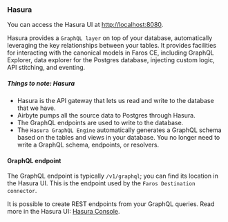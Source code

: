 ### Hasura

You can access the Hasura UI at [http://localhost:8080](http://localhost:8080).

Hasura provides a `GraphQL layer` on top of your database, automatically leveraging the key relationships between your tables. It provides facilities for interacting with the canonical models in Faros CE, including GraphQL Explorer, data explorer for the Postgres database, injecting custom logic, API stitching, and eventing.

##### Things to note: Hasura

- Hasura is the API gateway that lets us read and write to the database that we have.
- Airbyte pumps all the source data to Postgres through Hasura.
- The GraphQL endpoints are used to write to the database.
- The `Hasura GraphQL Engine` automatically generates a GraphQL schema based on the tables and views in your database. You no longer need to write a GraphQL schema, endpoints, or resolvers.

#### GraphQL endpoint

The GraphQL endpoint is typically `/v1/graphql`; you can find its location in the Hasura UI. This is the endpoint used by the `Faros Destination connector`.

It is possible to create REST endpoints from your GraphQL queries. Read more in the Hasura UI: [Hasura Console](http://localhost:8081/console/api/rest/list).
